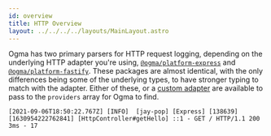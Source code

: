 ```yaml
---
id: overview
title: HTTP Overview
layout: ../../../../layouts/MainLayout.astro
---
```


Ogma has two primary parsers for HTTP request logging, depending on the underlying HTTP adapter you're using, [`@ogma/platform-express`](/en/nestjs/http/platform-express) and [`@ogma/platform-fastify`](/en/nestjs/http/platform-fastify). These packages are almost identical, with the only differences being some of the underlying types, to have stronger typing to match with the adapter. Either of these, or a [custom adapter](/en/nestjs/custom) are available to pass to the `providers` array for Ogma to find.

```
[2021-09-06T18:50:22.767Z] [INFO]  [jay-pop] [Express] [138639] [1630954222762841] [HttpController#getHello] ::1 - GET / HTTP/1.1 200 3ms - 17
```
